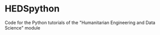 # HEDSpython
Code for the Python tutorials of the "Humanitarian Engineering and Data Science" module
